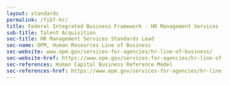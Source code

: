 ```yaml
---
layout: standards
permalink: /fibf-hr/
title: Federal Integrated Business Framework - HR Management Services - Talent Acquisition Standards
sub-title: Talent Acquisition
sec-title: HR Management Services Standards Lead
sec-name: OPM, Human Resources Line of Business
sec-website: www.opm.gov/services-for-agencies/hr-line-of-business/
sec-website-href: https://www.opm.gov/services-for-agencies/hr-line-of-business/
sec-references: Human Capital Business Reference Model
sec-references-href: https://www.opm.gov/services-for-agencies/hr-line-of-business/hc-business-reference-model/
---
```

